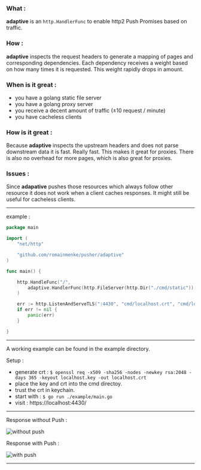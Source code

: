 
### What :

**adaptive** is an `http.HandlerFunc` to enable http2 Push Promises based on traffic.

### How :

**adaptive** inspects the request headers to generate a mapping of pages and corresponding dependencies. Each dependency receives a weight based on how many times it is requested. This weight rapidly drops in amount.

### When is it great :

- you have a golang static file server
- you have a golang proxy server
- you receive a decent amount of traffic (±10 request / minute)
- you have cacheless clients

### How is it great :

Because **adaptive** inspects the upstream headers and does not parse downstream data it is fast. Really fast. This makes it great for proxies. There is also no overhead for more pages, which is also great for proxies.

### Issues :

Since **adapative** pushes those resources which always follow other resource it does not work when a client caches responses. It might still be useful for cacheless clients.

---

example :

```go
package main

import (
	"net/http"

	"github.com/romainmenke/pusher/adaptive"
)

func main() {

	http.HandleFunc("/",
		adaptive.HandlerFunc(http.FileServer(http.Dir("./cmd/static")).ServeHTTP),
	)

	err := http.ListenAndServeTLS(":4430", "cmd/localhost.crt", "cmd/localhost.key", nil)
	if err != nil {
		panic(err)
	}

}
```

---

A working example can be found in the example directory.

Setup :

- generate crt : `$ openssl req -x509 -sha256 -nodes -newkey rsa:2048 -days 365 -keyout localhost.key -out localhost.crt`
- place the key and crt into the cmd directoy.
- trust the crt in keychain.
- start with : `$ go run ./example/main.go`
- visit : https://localhost:4430/

---

Response without Push :

![without push](https://raw.githubusercontent.com/romainmenke/pusher/master/cmd/readme/before_push.png)

Response with Push :

![with push](https://raw.githubusercontent.com/romainmenke/pusher/master/cmd/readme/after_push.png)

----
